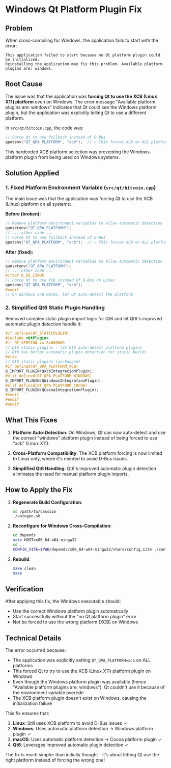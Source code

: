 # Windows Qt Platform Plugin Fix

## Problem
When cross-compiling for Windows, the application fails to start with the error:
```
This application failed to start because no Qt platform plugin could be initialized. 
Reinstalling the application may fix this problem. Available platform plugins are: windows.
```

## Root Cause
The issue was that the application was **forcing Qt to use the XCB (Linux X11) platform** even on Windows. The error message "Available platform plugins are: windows" indicates that Qt could see the Windows platform plugin, but the application was explicitly telling Qt to use a different platform.

In `src/qt/bitcoin.cpp`, the code was:
```cpp
// Force Qt to use fallback instead of D-Bus
qputenv("QT_QPA_PLATFORM", "xcb");  // ← This forces XCB on ALL platforms!
```

This hardcoded XCB platform selection was preventing the Windows platform plugin from being used on Windows systems.

## Solution Applied

### 1. Fixed Platform Environment Variable (`src/qt/bitcoin.cpp`)
The main issue was that the application was forcing Qt to use the XCB (Linux) platform on all systems:

**Before (broken):**
```cpp
// Remove platform environment variables to allow automatic detection
qunsetenv("QT_QPA_PLATFORM");
// ... other code ...
// Force Qt to use fallback instead of D-Bus
qputenv("QT_QPA_PLATFORM", "xcb");  // ← This forces XCB on ALL platforms!
```

**After (fixed):**
```cpp
// Remove platform environment variables to allow automatic detection
qunsetenv("QT_QPA_PLATFORM");
// ... other code ...
#ifdef Q_OS_LINUX
// Force Qt to use XCB instead of D-Bus on Linux
qputenv("QT_QPA_PLATFORM", "xcb");
#endif
// On Windows and macOS, let Qt auto-detect the platform
```

### 2. Simplified Qt6 Static Plugin Handling
Removed complex static plugin import logic for Qt6 and let Qt6's improved automatic plugin detection handle it:

```cpp
#if defined(QT_STATICPLUGIN)
#include <QtPlugin>
#if QT_VERSION >= 0x060000
// Qt6 static plugins - let Qt6 auto-detect platform plugins
// Qt6 has better automatic plugin detection for static builds
#else
// Qt5 static plugins (unchanged)
#if defined(QT_QPA_PLATFORM_XCB)
Q_IMPORT_PLUGIN(QXcbIntegrationPlugin);
#elif defined(QT_QPA_PLATFORM_WINDOWS)
Q_IMPORT_PLUGIN(QWindowsIntegrationPlugin);
#elif defined(QT_QPA_PLATFORM_COCOA)
Q_IMPORT_PLUGIN(QCocoaIntegrationPlugin);
#endif
#endif
#endif
```

## What This Fixes

1. **Platform Auto-Detection**: On Windows, Qt can now auto-detect and use the correct "windows" platform plugin instead of being forced to use "xcb" (Linux X11).

2. **Cross-Platform Compatibility**: The XCB platform forcing is now limited to Linux only, where it's needed to avoid D-Bus issues.

3. **Simplified Qt6 Handling**: Qt6's improved automatic plugin detection eliminates the need for manual platform plugin imports.

## How to Apply the Fix

1. **Regenerate Build Configuration**:
   ```bash
   cd /path/to/cascoin
   ./autogen.sh
   ```

2. **Reconfigure for Windows Cross-Compilation**:
   ```bash
   cd depends
   make HOST=x86_64-w64-mingw32
   cd ..
   CONFIG_SITE=$PWD/depends/x86_64-w64-mingw32/share/config.site ./configure --prefix=/
   ```

3. **Rebuild**:
   ```bash
   make clean
   make
   ```

## Verification

After applying this fix, the Windows executable should:
- Use the correct Windows platform plugin automatically
- Start successfully without the "no Qt platform plugin" error
- Not be forced to use the wrong platform (XCB) on Windows

## Technical Details

The error occurred because:
- The application was explicitly setting `QT_QPA_PLATFORM=xcb` on ALL platforms
- This forced Qt to try to use the XCB (Linux X11) platform plugin on Windows
- Even though the Windows platform plugin was available (hence "Available platform plugins are: windows"), Qt couldn't use it because of the environment variable override
- The XCB platform plugin doesn't exist on Windows, causing the initialization failure

This fix ensures that:
1. **Linux**: Still uses XCB platform to avoid D-Bus issues ✓
2. **Windows**: Uses automatic platform detection → Windows platform plugin ✓  
3. **macOS**: Uses automatic platform detection → Cocoa platform plugin ✓
4. **Qt6**: Leverages improved automatic plugin detection ✓

The fix is much simpler than initially thought - it's about letting Qt use the right platform instead of forcing the wrong one!